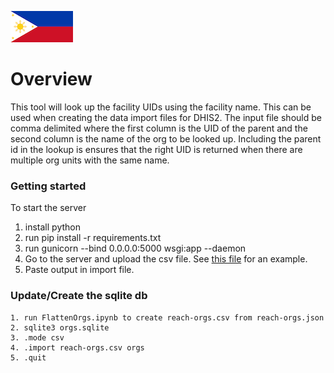 ![philippines](static/ph.png?raw=true "Title")

# Overview
This tool will look up the facility UIDs using the facility name. This can be used when creating the data import files for DHIS2. The input file should be comma delimited where the first column is the UID of the parent and the second column is the name of the org to be looked up. Including the parent id in the lookup is ensures that the right UID is returned when there are multiple org units with the same name.


### Getting started
 To start the server

 1. install python
 2. run pip install -r requirements.txt
 3. run gunicorn --bind 0.0.0.0:5000 wsgi:app --daemon
 4. Go to the server and upload the csv file. See [this file](example.csv) for an example.
 5. Paste output in import file.


 ### Update/Create the sqlite db

    1. run FlattenOrgs.ipynb to create reach-orgs.csv from reach-orgs.json
 	2. sqlite3 orgs.sqlite
	3. .mode csv
	4. .import reach-orgs.csv orgs
    5. .quit



 
